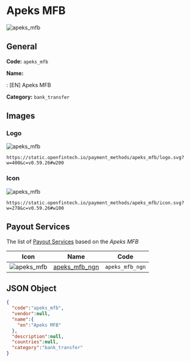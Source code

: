 
# Apeks MFB 
![apeks_mfb](https://static.openfintech.io/payment_methods/apeks_mfb/logo.svg?w=400&c=v0.59.26#w200)  

## General 
**Code:** `apeks_mfb` 
 
**Name:** 
 
:	[EN] Apeks MFB 
 
**Category:** `bank_transfer` 
 

## Images 

### Logo 
![apeks_mfb](https://static.openfintech.io/payment_methods/apeks_mfb/logo.svg?w=400&c=v0.59.26#w200)  

```
https://static.openfintech.io/payment_methods/apeks_mfb/logo.svg?w=400&c=v0.59.26#w200
```  

### Icon 
![apeks_mfb](https://static.openfintech.io/payment_methods/apeks_mfb/icon.svg?w=278&c=v0.59.26#w100)  

```
https://static.openfintech.io/payment_methods/apeks_mfb/icon.svg?w=278&c=v0.59.26#w100
```  

## Payout Services 
 
The list of [Payout Services](/payout-services/) based on the _Apeks MFB_ 

|Icon|Name|Code| 
|:---:|:---:|:---:| 
|![apeks_mfb](https://static.openfintech.io/payout_methods/apeks_mfb/icon.svg?w=278&c=v0.59.26#w40) |[apeks_mfb_ngn](/payout-services/apeks_mfb_ngn/)|`apeks_mfb_ngn`| 
 

## JSON Object 

```json
{
  "code":"apeks_mfb",
  "vendor":null,
  "name":{
    "en":"Apeks MFB"
  },
  "description":null,
  "countries":null,
  "category":"bank_transfer"
}
```  
